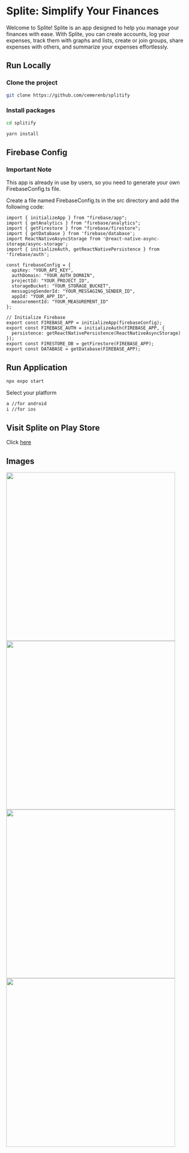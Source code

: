 # Splite: Simplify Your Finances

Welcome to Splite! Splite is an app designed to help you manage your finances with ease. With Splite, you can create accounts, log your expenses, track them with graphs and lists, create or join groups, share expenses with others, and summarize your expenses effortlessly.

## Run Locally

### Clone the project

```bash
git clone https://github.com/cemerenb/splitify
```

### Install packages
```bash
cd splitify
```

```bash
yarn install
```

## Firebase Config
### Important Note
This app is already in use by users, so you need to generate your own FirebaseConfig.ts file.

Create a file named FirebaseConfig.ts in the src directory and add the following code:
```React
import { initializeApp } from "firebase/app";
import { getAnalytics } from "firebase/analytics";
import { getFirestore } from "firebase/firestore";
import { getDatabase } from 'firebase/database';
import ReactNativeAsyncStorage from '@react-native-async-storage/async-storage';
import { initializeAuth, getReactNativePersistence } from 'firebase/auth';

const firebaseConfig = {
  apiKey: "YOUR_API_KEY",
  authDomain: "YOUR_AUTH_DOMAIN",
  projectId: "YOUR_PROJECT_ID",
  storageBucket: "YOUR_STORAGE_BUCKET",
  messagingSenderId: "YOUR_MESSAGING_SENDER_ID",
  appId: "YOUR_APP_ID",
  measurementId: "YOUR_MEASUREMENT_ID"
};

// Initialize Firebase
export const FIREBASE_APP = initializeApp(firebaseConfig);
export const FIREBASE_AUTH = initializeAuth(FIREBASE_APP, {
  persistence: getReactNativePersistence(ReactNativeAsyncStorage)
});
export const FIRESTORE_DB = getFirestore(FIREBASE_APP);
export const DATABASE = getDatabase(FIREBASE_APP);

```
## Run Application
```bash
npx expo start
```
Select your platform
```bash
a //for android
i //for ios
```

## Visit Splite on Play Store
Click [here](https://play.google.com/store/apps/details?id=cemerenb.splitify.com)
## Images
<img src="https://github.com/cemerenb/splitify/assets/82811515/1fc5e7aa-a069-483c-bece-4f8f0f3895de" width="450">
<img src="https://github.com/cemerenb/splitify/assets/82811515/04a1b908-a3d2-4d84-8fed-0ef771d5b3b2" width="450">
<img src="https://github.com/cemerenb/splitify/assets/82811515/f0ac6f39-7e65-4da1-9cc4-ca9dd70edd02" width="450">
<img src="https://github.com/cemerenb/splitify/assets/82811515/38ebcc99-fb0e-4e7f-b723-8f7e5f4a9094" width="450">
